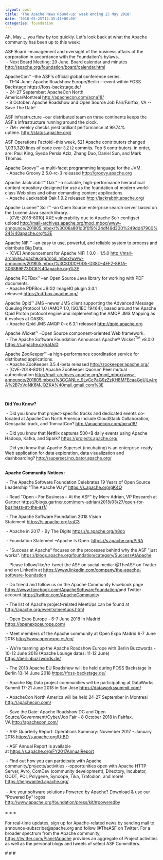 ```yaml
---
layout: post
title: 'The Apache News Round-up: week ending 25 May 2018'
date: '2018-05-25T12:35:41+00:00'
categories: foundation
---
```

<p>Ah, May ... you flew by too quickly. Let's look back at what the Apache community has been up to this week:</p> 
  <p>ASF Board –management and oversight of the business affairs of the corporation in accordance with the Foundation's bylaws.<br />&nbsp;- Next Board Meeting: 20 June. Board calendar and minutes <a href="http://apache.org/foundation/board/calendar.html">http://apache.org/foundation/board/calendar.html</a></p> 
  <p>ApacheCon™ –the ASF's official global conference series.<br />&nbsp;- 11-14 June: Apache Roadshow Europe/Berlin --event within FOSS Backstage <a href="https://foss-backstage.de/">https://foss-backstage.de/</a><br />&nbsp;- 24-27 September: ApacheCon North America/Montreal&nbsp;<a href="http://apachecon.com/acna18/">http://apachecon.com/acna18/</a><br />&nbsp;- 8 October: Apache Roadshow and Open Source Job Fair/Fairfax, VA --Save The Date!&nbsp;</p> 
  <p>ASF Infrastructure –our distributed team on three continents keeps the ASF's infrastructure running around the clock.<br />&nbsp;- 7M+ weekly checks yield brilliant performance at 99.74% uptime.&nbsp;<a href="http://status.apache.org/">http://status.apache.org/</a></p> 
  <p>ASF Operations Factoid&nbsp;–this week, 521 Apache contributors changed 1,033,320 lines of code over <font color="#333333" face="Helvetica Neue, Helvetica, Arial, sans-serif"><span style="font-size: 14px;">3,212</span></font>&nbsp;commits. Top 5 contributors, in order, are: Paul King, Syeda Persia Aziz, Zhang Duo, Daniel Sun, and Mark Thomas.</p> 
  <p>Apache Groovy™ –a multi-facet programming language for the JVM.<br />&nbsp;- Apache Groovy 2.5.0-rc-3 released<span style="white-space: pre;"> <a href="http://groovy.apache.org">http://groovy.apache.org</a></span></p> 
  <p>Apache Jackrabbit™ Oak™ –a scalable, high-performance hierarchical content repository designed for use as the foundation of modern world-class Web sites and other demanding content applications.<br />&nbsp;-&nbsp;Apache Jackrabbit Oak 1.9.2 released&nbsp;<a href="http://jackrabbit.apache.org/">http://jackrabbit.apache.org/</a></p> 
  <p>Apache Lucene™ Solr™ –an Open Source enterprise search server based on the Lucene Java search library.<br />&nbsp;-&nbsp;[CVE-2018-8010] XXE vulnerability due to Apache Solr configset upload&nbsp;<a href="http://mail-archives.apache.org/mod_mbox/www-announce/201805.mbox/%3C08a801d3f0f9%24df46d300%249dd47900%24%40apache.org%3E">http://mail-archives.apache.org/mod_mbox/www-announce/201805.mbox/%3C08a801d3f0f9%24df46d300%249dd47900%24%40apache.org%3E</a></p> 
  <p>Apache NiFi™ –an easy to use, powerful, and reliable system to process and distribute Big Data.<br />&nbsp;- [CVE] Announcement for Apache NiFi 1.0.0 - 1.5.0&nbsp;<a href="http://mail-archives.apache.org/mod_mbox/www-announce/201805.mbox/%3C8DD0F0D5-D38D-4EF2-8B1A-3068B9E73DC6%40apache.org%3E">http://mail-archives.apache.org/mod_mbox/www-announce/201805.mbox/%3C8DD0F0D5-D38D-4EF2-8B1A-3068B9E73DC6%40apache.org%3E</a><span style="white-space: pre;"></span></p> 
  <p>Apache PDFBox™ –an Open Source Java library for working with PDF documents.<br />&nbsp;- Apache PDFBox JBIG2 ImageIO plugin 3.0.1 released<span style="white-space: pre;"> </span><a href="https://pdfbox.apache.org/">https://pdfbox.apache.org/</a></p> 
  <p>Apache Qpid™ JMS –newer JMS client supporting the Advanced Message Queuing Protocol 1.0 (AMQP 1.0, ISO/IEC 19464), based around the Apache Qpid Proton protocol engine and implementing the AMQP JMS Mapping as it evolves at OASIS.<br />&nbsp;- Apache Qpid JMS AMQP 0-x 6.3.1 released&nbsp;<a href="http://qpid.apache.org">http://qpid.apache.org</a></p> 
  <p>Apache Wicket™ –Open Source component-oriented Web framework.<br />&nbsp;- The Apache Software Foundation Announces Apache® Wicket<sup>TM</sup>&nbsp;v8.0.0 <a href="https://s.apache.org/aUcD">https://s.apache.org/aUcD</a></p> 
  <p>Apache ZooKeeper™ –a high-performance coordination service for distributed applications.<br />&nbsp;-&nbsp;Apache ZooKeeper 3.5.4-beta released&nbsp;<a href="http://zookeeper.apache.org/">http://zookeeper.apache.org/</a><br />&nbsp;- [CVE-2018-8012] Apache ZooKeeper Quorum Peer mutual authentication&nbsp;<a href="http://mail-archives.apache.org/mod_mbox/www-announce/201805.mbox/%3CCANLc_9LvCcPaG9zZzKH8MFEcaaGgUjLyJrgA%2B7xVqNK6MJQZKA%40mail.gmail.com%3E">http://mail-archives.apache.org/mod_mbox/www-announce/201805.mbox/%3CCANLc_9LvCcPaG9zZzKH8MFEcaaGgUjLyJrgA%2B7xVqNK6MJQZKA%40mail.gmail.com%3E</a></p> 
  <p><br /></p> 
  <p><strong>Did You Know?</strong></p> 
  <div> 
    <p>&nbsp;- Did you know that project-specific tracks and dedicated events co-located at ApacheCon North America include CloudStack Collaboration, Geospatial track, and TomcatCon?&nbsp;<a href="http://apachecon.com/acna18/">http://apachecon.com/acna18/</a></p> 
    <p>&nbsp;- Did you know that Netflix captures 500+B daily events using Apache Hadoop, Kafka, and Spark?&nbsp;<a href="https://projects.apache.org/">https://projects.apache.org/</a> </p> 
    <p>&nbsp;- Did you know that Apache Superset (incubating) is an enterprise-ready Web application for data exploration, data visualization and dashboarding?&nbsp;<a href="http://superset.incubator.apache.org/">http://superset.incubator.apache.org/</a></p> 
    <p> </p> 
    <p> </p> 
  </div> 
  <div><strong><br />Apache Community Notices:</strong></div> 
  <p>&nbsp;- The Apache<span style="font-size: 10.8333px;"> </span>Software Foundation Celebrates 19 Years of Open Source Leadership &quot;The Apache Way&quot;&nbsp;<a href="https://s.apache.org/gK4Q">https://s.apache.org/gK4Q</a></p> 
  <p>&nbsp;- Read &quot;Open – For Business – At the ASF&quot; by Merv Adrian, VP Research at Gartner&nbsp;<a href="https://blogs.gartner.com/merv-adrian/2018/03/27/open-for-business-at-the-asf/">https://blogs.gartner.com/merv-adrian/2018/03/27/open-for-business-at-the-asf/</a><br /></p> 
  <p>&nbsp;- The Apache Software Foundation 2018 Vision Statement&nbsp;<a href="https://s.apache.org/zqC3">https://s.apache.org/zqC3</a></p> 
  <p>&nbsp;- Apache in 2017 - By The Digits&nbsp;<a href="https://s.apache.org/h8do">https://s.apache.org/h8do</a></p> 
  <p>&nbsp;- Foundation Statement –Apache Is Open. <a href="https://s.apache.org/PIRA">https://s.apache.org/PIRA</a></p> 
  <div> 
    <p>&nbsp;- &quot;Success at Apache&quot; focuses on the processes behind why the ASF &quot;just works&quot;. <a href="https://blogs.apache.org/foundation/category/SuccessAtApache">https://blogs.apache.org/foundation/category/SuccessAtApache</a></p> 
  </div> 
  <div> 
    <p>&nbsp;- Please follow/like/re-tweet the ASF on social media: @TheASF on Twitter and on LinkedIn at <a href="https://www.linkedin.com/company/the-apache-software-foundation">https://www.linkedin.com/company/the-apache-software-foundation</a></p> 
    <p>&nbsp;- Do friend and follow us on the Apache Community Facebook page <a href="https://www.facebook.com/ApacheSoftwareFoundation/">https://www.facebook.com/ApacheSoftwareFoundation/</a>and Twitter account <a href="https://twitter.com/ApacheCommunity">https://twitter.com/ApacheCommunity</a></p> 
  </div> 
  <div> 
    <p><a href="https://feathercast.apache.org/"></a></p> 
  </div> 
  <div> 
    <p>&nbsp;- The list of Apache project-related MeetUps can be found at <a href="https://twitter.com/ApacheCommunity">http://apache.org/events/meetups.html<br /></a></p> 
    <p>&nbsp;- Open Expo Europe - 6-7 June 2018 in Madrid <a href="https://openexpoeurope.com/">https://openexpoeurope.com/</a></p> 
    <p>&nbsp;- Meet members of the Apache community at Open Expo Madrid 6-7 June 2018&nbsp;<a href="http://www.openexpo.es/en/">http://www.openexpo.es/en/</a></p> 
    <p>&nbsp;- We're teaming up the Apache Roadshow Europe with Berlin Buzzwords - 10-12 June 2018 (Apache Lounge dates: 11-12 June) <a href="https://berlinbuzzwords.de/">https://berlinbuzzwords.de/</a></p> 
    <p>&nbsp;- The 2018 Apache EU Roadshow will be held during FOSS Backstage in Berlin 13-14 June 2018&nbsp;<a href="https://foss-backstage.de/">https://foss-backstage.de/</a></p> 
  </div> 
  <div> 
    <p>&nbsp;- Apache Big Data project communities will be participating at DataWorks Summit 17-21 June 2018 in San Jose <a href="https://dataworkssummit.com/">https://dataworkssummit.com/</a></p> 
    <p>&nbsp;- ApacheCon North America&nbsp;will be held 24-27 September in Montreal <a href="http://apachecon.com/">http://apachecon.com/</a></p> 
    <p>&nbsp;- Save the Date: Apache Roadshow DC and Open Source/Government/Cyber/Job Fair - 8 October 2018 in Fairfax, VA&nbsp;<a href="http://apachecon.com/">http://apachecon.com/</a></p> 
    <p>&nbsp;- ASF Quarterly Report: Operations Summary: November 2017 - January 2018<a href="https://s.apache.org/UtBD">&nbsp;https://s.apache.org/UtBD</a></p> 
  </div> 
  <div> 
    <p>&nbsp;- ASF Annual Report is available at&nbsp;<a href="https://s.apache.org/FY2017AnnualReport">https://s.apache.org/FY2017AnnualReport</a></p> 
  </div> 
  <div>&nbsp;- Find out how you can participate with Apache community/projects/activities --opportunities open with Apache HTTP Server, Avro, ComDev (community development), Directory, Incubator, OODT, POI, Polygene, Syncope, Tika, Trafodion, and more! <a href="https://helpwanted.apache.org/">https://helpwanted.apache.org/</a></div> 
  <div><br /></div> 
  <div>&nbsp;- Are your software solutions Powered by Apache? Download &amp; use our &quot;Powered By&quot; logos <a href="http://www.apache.org/foundation/press/kit/#poweredby">http://www.apache.org/foundation/press/kit/#poweredby</a></div> 
  <div><br /></div> 
  <div>= = =</div> 
  <div><br /></div> 
  <div>For real-time updates, sign up for Apache-related news by sending mail to announce-subscribe@apache.org and follow @TheASF on Twitter. For a broader spectrum from the Apache community, <a href="https://twitter.com/PlanetApache">https://twitter.com/PlanetApache</a> provides an aggregate of Project activities as well as the personal blogs and tweets of select ASF Committers.</div> 
  <p># # #</p>
